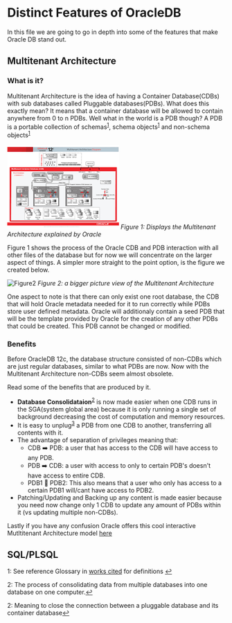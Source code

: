 # Distinct Features of OracleDB
In this file we are going to go in depth into some of the features that make Oracle DB stand out.


## Multitenant Architecture
### What is it?
Multitenant Architecture is the idea of having a Container Database(CDBs) with sub databases called Pluggable databases(PDBs). What
does this exactly mean? It means that a container database will be allowed to contain anywhere from 0 to n PDBs. Well what in the world is a PDB though? A PDB is a portable collection of schemas<sup>[1](#schema)</sup>, schema objects<sup>[1](#schema)</sup> and non-schema objects<sup>[1](#schema)</sup>

![Figure1](/images/Oracle12cMultitenant.png)
*Figure 1: Displays the Multitenant Architecture explained by Oracle*


Figure 1 shows the process of the Oracle CDB and PDB interaction with all other files of the database but for now we will concentrate on the larger aspect of things. A simpler more straight to the point option, is the figure we created below.

![Figure2]()
*Figure 2: a bigger picture view of the Multitenant Architecture*

One aspect to note is that there can only exist one root database, the CDB that will hold Oracle metadata needed for it to run correctly while PDBs store user defined metadata. Oracle will additionaly contain a seed PDB that will be the template provided by Oracle for the creation of any other PDBs that could be created. This PDB cannot be changed or modified.


### Benefits
Before OracleDB 12c, the database structure consisted of non-CDBs which are just regular databases, similar to what PDBs are now. Now with the Multitenant Architecture non-CDBs seem almost obsolete.

Read some of the benefits that are produced by it.
* **Database Consolidataion**<sup>[2](#dbc)</sup> is now made easier when one CDB runs in the SGA(system global area) because it is only running a single set of background decreasing the cost of computation and memory resources.
* It is easy to unplug<sup>[3](#unplug)</sup> a PDB from one CDB to another, transferring all contents with it.
* The advantage of separation of privileges meaning that:
    * CDB :arrow_right: PDB: a user that has access to the CDB will have access to any PDB.
    * PDB :arrow_right: CDB: a user with access to only to certain PDB's doesn't have access to entire CDB.
    * PDB1 :no_entry_sign: PDB2: This also means that a user who only has access to a certain PDB1 will/cant have access to PDB2.
* Patching/Updating and Backing up any content is made easier because you need now change only 1 CDB to update any amount of PDBs within it (vs updating multiple non-CDBs).

Lastly if you have any confusion Oracle offers this cool interactive Mutltitenant Architecture model [here](http://www.oracle.com/webfolder/technetwork/tutorials/obe/db/12c/r1/poster/OUTPUT_poster/poster.html#)

## SQL/PLSQL


<a name="schema">1</a>: See reference Glossary in [works cited][workscited] for definitions [↩](#schema)

<a name="dbc">2</a>: The process of consolidating data from multiple databases into one database on one computer.[↩](#dbc)

<a name="unplug">2</a>: Meaning to close the connection between a pluggable database and its container database[↩](#unplug)


[workscited]: (WorksCited.md)
